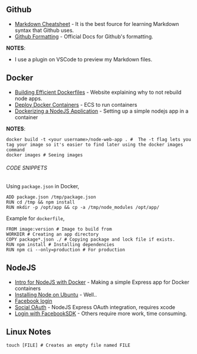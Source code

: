 ## Github
- [Markdown Cheatsheet](https://github.com/adam-p/markdown-here/wiki/Markdown-Cheatsheet) - It is the best fource for learning Markdown syntax that Github uses.
- [Github Formatting](https://help.github.com/en/articles/basic-writing-and-formatting-syntax#quoting-code) - Official Docs for Github's formatting.

**NOTES**:
- I use a plugin on VSCode to preview my Markdown files.


## Docker
- [Building Efficient Dockerfiles](http://bitjudo.com/blog/2014/03/13/building-efficient-dockerfiles-node-dot-js/) - Website explaining why to not rebuild node apps.
- [Deploy Docker Containers](https://aws.amazon.com/getting-started/tutorials/deploy-docker-containers/) - ECS to run containers
- [Dockerizing a NodeJS Application](https://nodejs.org/en/docs/guides/nodejs-docker-webapp/) - Setting up a simple nodejs app in a container

**NOTES**:
```
docker build -t <your username>/node-web-app . #  The -t flag lets you tag your image so it's easier to find later using the docker images command
docker images # Seeing images
```

###### CODE SNIPPETS
Using ```package.json``` in Docker,
```
ADD package.json /tmp/package.json
RUN cd /tmp && npm install
RUN mkdir -p /opt/app && cp -a /tmp/node_modules /opt/app/
```

Example for ```dockerfile```,
```
FROM image:version # Image to build from
WORKDIR # Creating an app directory
COPY package*.json ./ # Copying package and lock file if exists.
RUN npm install # Installing dependencies
RUN npm ci --only=production # For production
```

## NodeJS
- [Intro for NodeJS with Docker](https://nodejs.org/en/docs/guides/nodejs-docker-webapp/) - Making a simple Express app for Docker containers
- [Installing Node on Ubuntu](https://websiteforstudents.com/install-the-latest-node-js-and-nmp-packages-on-ubuntu-16-04-18-04-lts/) - Well..
- [Facebook login](https://codeburst.io/node-js-rest-api-facebook-login-121114ee04d8?gi=d9ee6ee0b1d)
- [Social OAuth](https://alexanderpaterson.com/posts/add-social-authentication-to-a-react-native-application) - NodeJS Express OAuth integration, requires xcode
- [Login with FacebookSDK](https://developers.facebook.com/docs/react-native/login/) - Others require more work, time consuming.

## Linux Notes
```
touch [FILE] # Creates an empty file named FILE

```

